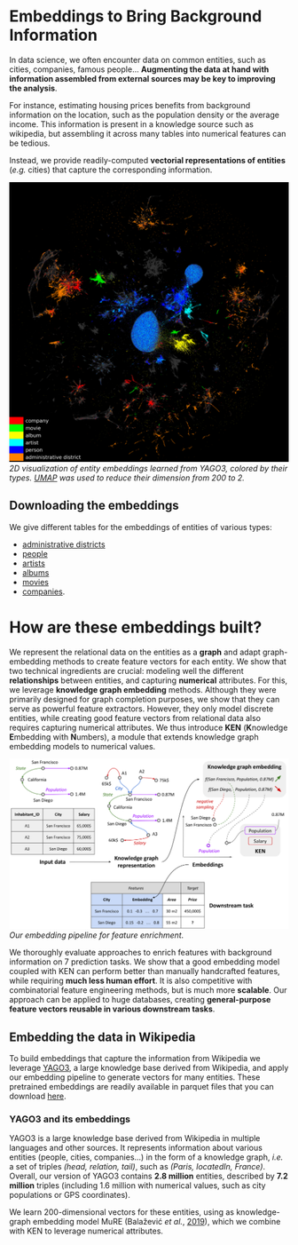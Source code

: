 
# Embeddings to Bring Background Information

In data science, we often encounter data on common entities, such as cities, companies, famous people... **Augmenting the data at hand with information assembled from external sources may be key to improving the analysis**. 

For instance, estimating housing prices benefits from background information on the location, such as the population density or the average income. This information is present in a knowledge source such as wikipedia, but assembling it across many tables into numerical features can be tedious.

Instead, we provide readily-computed **vectorial representations of entities** (*e.g.* cities) that capture the corresponding information. 


![entity_types](assets/figures/entity_types.png)
*2D visualization of entity embeddings learned from YAGO3, colored by
their types. [UMAP](https://umap-learn.readthedocs.io/en/latest/) was
used to reduce their dimension from 200 to 2.*

## Downloading the embeddings

We give different tables for the embeddings of entities of various types:

* [administrative districts](assets/data/emb_administrative_district.parquet)
* [people](assets/data/emb_person.parquet)
* [artists](assets/data/emb_artist.parquet)
* [albums](assets/data/emb_album.parquet)
* [movies](assets/data/emb_movie.parquet)
* [companies](assets/data/emb_company.parquet).


# How are these embeddings built?

We represent the relational data on the entities as a **graph** and adapt
graph-embedding methods to create feature vectors for each entity. We show that two technical ingredients are crucial: modeling well the different **relationships** between entities, and capturing **numerical** attributes. For this, we leverage **knowledge graph embedding** methods. Although they were primarily designed for graph completion purposes, we show that they can serve as powerful feature extractors. However, they only model discrete entities, while creating good feature vectors from relational data also requires capturing numerical attributes. We thus introduce **KEN** (**K**nowledge **E**mbedding with **N**umbers), a module that extends knowledge graph embedding models to numerical values.

![embedding_pipeline](assets/figures/embedding_pipeline.png)
*Our embedding pipeline for feature enrichment.*

We thoroughly evaluate approaches to enrich features with background information on 7 prediction tasks. We show that a good embedding model coupled with KEN can perform better than manually handcrafted features, while requiring **much less human effort**. It is also competitive with combinatorial feature engineering methods, but is much more **scalable**. Our approach can be applied to huge databases, creating **general-purpose feature vectors reusable in various downstream tasks**.

## Embedding the data in Wikipedia

To build embeddings that capture the information from Wikipedia we leverage [YAGO3](https://yago-knowledge.org/downloads/yago-3), a large knowledge base derived from Wikipedia, and apply our embedding pipeline to generate vectors for many entities. These pretrained embeddings are readily available in parquet files that you can download [here](#downloading-entity-embeddings).

### YAGO3 and its embeddings
YAGO3 is a large knowledge base derived from Wikipedia in multiple languages and other sources.
It represents information about various entities (people, cities, companies...) in the form of a knowledge graph, *i.e.* a set of triples *(head, relation, tail)*, such as *(Paris, locatedIn, France)*.
Overall, our version of YAGO3 contains **2.8 million** entities, described by **7.2 million** triples (including 1.6 million with numerical values, such as city populations or GPS coordinates).

We learn 200-dimensional vectors for these entities, using as knowledge-graph embedding model MuRE (Balažević *et al.*, [2019](https://arxiv.org/abs/1905.09791)), which we combine with KEN to leverage numerical attributes.



